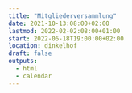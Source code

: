 ```yaml
---
title: "Mitgliederversammlung"
date: 2021-10-13:08:00+02:00
lastmod: 2022-02-02:08:00+01:00
start: 2022-06-18T19:00:00+02:00
location: dinkelhof
draft: false
outputs:
  - html
  - calendar
---
```


